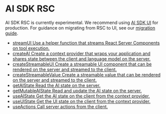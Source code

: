 # AI SDK RSC

AI SDK RSC is currently experimental. We recommend using [AI SDK
UI](../ai-sdk-ui/overview.md) for production. For guidance on migrating from
RSC to UI, see our [migration guide](../ai-sdk-rsc/migrating-to-ui.md).

- [streamUI Use a helper function that streams React Server Components on tool execution.](ai-sdk-rsc/stream-ui.md)
- [createAI Create a context provider that wraps your application and shares state between the client and language model on the server.](ai-sdk-rsc/create-ai.md)
- [createStreamableUI Create a streamable UI component that can be rendered on the server and streamed to the client.](ai-sdk-rsc/create-streamable-ui.md)
- [createStreamableValue Create a streamable value that can be rendered on the server and streamed to the client.](ai-sdk-rsc/create-streamable-value.md)
- [getAIState Read the AI state on the server.](ai-sdk-rsc/get-ai-state.md)
- [getMutableAIState Read and update the AI state on the server.](ai-sdk-rsc/get-mutable-ai-state.md)
- [useAIState Get the AI state on the client from the context provider.](ai-sdk-rsc/use-ai-state.md)
- [useUIState Get the UI state on the client from the context provider.](ai-sdk-rsc/use-ui-state.md)
- [useActions Call server actions from the client.](ai-sdk-rsc/use-actions.md)
